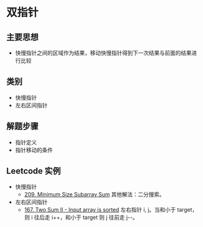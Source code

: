 # 双指针

## 主要思想
* 快慢指针之间的区域作为结果，移动快慢指针得到下一次结果与前面的结果进行比较

## 类别
* 快慢指针
* 左右区间指针

## 解题步骤
* 指针定义
* 指针移动的条件

## Leetcode 实例
* 快慢指针
  * [209. Minimum Size Subarray Sum](https://leetcode.com/problems/minimum-size-subarray-sum/) 其他解法：二分搜索。
* 左右区间指针
  * [167. Two Sum II - Input array is sorted](https://leetcode.com/problems/two-sum-ii-input-array-is-sorted/) 左右指针 i, j。当和小于 target，则 i 往后走 i++，和小于 target 则 j 往前走 j--。
